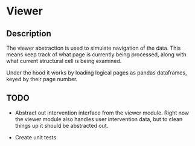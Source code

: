 # Viewer

## Description 

The viewer abstraction is used to simulate navigation of the data. This means keep track of what page is currently 
being processed, along with what current structural cell is being examined.

Under the hood it works by loading logical pages as pandas dataframes, keyed by their page number. 


## TODO  

* Abstract out intervention interface from the viewer module. Right now the viewer module also handles user
  intervention data, but to clean things up it should be abstracted out.
  
* Create unit tests